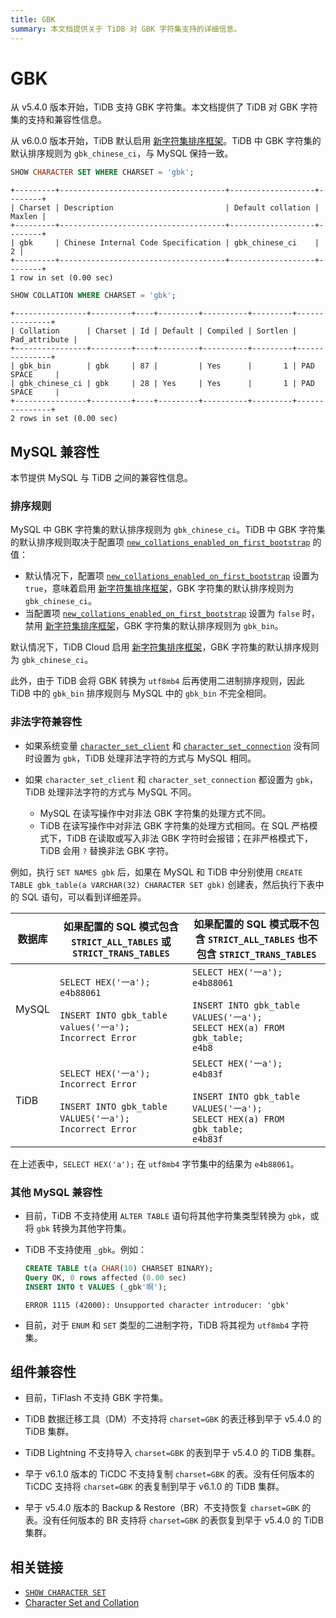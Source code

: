 ```yaml
---
title: GBK
summary: 本文档提供关于 TiDB 对 GBK 字符集支持的详细信息。
---
```


# GBK

从 v5.4.0 版本开始，TiDB 支持 GBK 字符集。本文档提供了 TiDB 对 GBK 字符集的支持和兼容性信息。

从 v6.0.0 版本开始，TiDB 默认启用 [新字符集排序框架](/character-set-and-collation.md#new-framework-for-collations)。TiDB 中 GBK 字符集的默认排序规则为 `gbk_chinese_ci`，与 MySQL 保持一致。

```sql
SHOW CHARACTER SET WHERE CHARSET = 'gbk';
```

```
+---------+-------------------------------------+-------------------+--------+
| Charset | Description                         | Default collation | Maxlen |
+---------+-------------------------------------+-------------------+--------+
| gbk     | Chinese Internal Code Specification | gbk_chinese_ci    |      2 |
+---------+-------------------------------------+-------------------+--------+
1 row in set (0.00 sec)
```

```sql
SHOW COLLATION WHERE CHARSET = 'gbk';
```

```
+----------------+---------+----+---------+----------+---------+---------------+
| Collation      | Charset | Id | Default | Compiled | Sortlen | Pad_attribute |
+----------------+---------+----+---------+----------+---------+---------------+
| gbk_bin        | gbk     | 87 |         | Yes      |       1 | PAD SPACE     |
| gbk_chinese_ci | gbk     | 28 | Yes     | Yes      |       1 | PAD SPACE     |
+----------------+---------+----+---------+----------+---------+---------------+
2 rows in set (0.00 sec)
```

## MySQL 兼容性

本节提供 MySQL 与 TiDB 之间的兼容性信息。

### 排序规则

<CustomContent platform="tidb">

MySQL 中 GBK 字符集的默认排序规则为 `gbk_chinese_ci`。TiDB 中 GBK 字符集的默认排序规则取决于配置项 [`new_collations_enabled_on_first_bootstrap`](/tidb-configuration-file.md#new_collations_enabled_on_first_bootstrap) 的值：

- 默认情况下，配置项 [`new_collations_enabled_on_first_bootstrap`](/tidb-configuration-file.md#new_collations_enabled_on_first_bootstrap) 设置为 `true`，意味着启用 [新字符集排序框架](/character-set-and-collation.md#new-framework-for-collations)，GBK 字符集的默认排序规则为 `gbk_chinese_ci`。
- 当配置项 [`new_collations_enabled_on_first_bootstrap`](/tidb-configuration-file.md#new_collations_enabled_on_first_bootstrap) 设置为 `false` 时，禁用 [新字符集排序框架](/character-set-and-collation.md#new-framework-for-collations)，GBK 字符集的默认排序规则为 `gbk_bin`。

</CustomContent>

<CustomContent platform="tidb-cloud">

默认情况下，TiDB Cloud 启用 [新字符集排序框架](/character-set-and-collation.md#new-framework-for-collations)，GBK 字符集的默认排序规则为 `gbk_chinese_ci`。

</CustomContent>

此外，由于 TiDB 会将 GBK 转换为 `utf8mb4` 后再使用二进制排序规则，因此 TiDB 中的 `gbk_bin` 排序规则与 MySQL 中的 `gbk_bin` 不完全相同。

### 非法字符兼容性

* 如果系统变量 [`character_set_client`](/system-variables.md#character_set_client) 和 [`character_set_connection`](/system-variables.md#character_set_connection) 没有同时设置为 `gbk`，TiDB 处理非法字符的方式与 MySQL 相同。
* 如果 `character_set_client` 和 `character_set_connection` 都设置为 `gbk`，TiDB 处理非法字符的方式与 MySQL 不同。

    - MySQL 在读写操作中对非法 GBK 字符集的处理方式不同。
    - TiDB 在读写操作中对非法 GBK 字符集的处理方式相同。在 SQL 严格模式下，TiDB 在读取或写入非法 GBK 字符时会报错；在非严格模式下，TiDB 会用 `?` 替换非法 GBK 字符。

例如，执行 `SET NAMES gbk` 后，如果在 MySQL 和 TiDB 中分别使用 `CREATE TABLE gbk_table(a VARCHAR(32) CHARACTER SET gbk)` 创建表，然后执行下表中的 SQL 语句，可以看到详细差异。

| 数据库 |    如果配置的 SQL 模式包含 `STRICT_ALL_TABLES` 或 `STRICT_TRANS_TABLES` | 如果配置的 SQL 模式既不包含 `STRICT_ALL_TABLES` 也不包含 `STRICT_TRANS_TABLES` |
|-------|--------------------------------------------------------------|--------------------------------------------------------------|
| MySQL | `SELECT HEX('一a');` <br /> `e4b88061`<br /><br />`INSERT INTO gbk_table values('一a');`<br /> `Incorrect Error` | `SELECT HEX('一a');` <br /> `e4b88061`<br /><br />`INSERT INTO gbk_table VALUES('一a');`<br />`SELECT HEX(a) FROM gbk_table;`<br /> `e4b8` |
| TiDB  | `SELECT HEX('一a');` <br /> `Incorrect Error`<br /><br />`INSERT INTO gbk_table VALUES('一a');`<br /> `Incorrect Error` | `SELECT HEX('一a');` <br /> `e4b83f`<br /><br />`INSERT INTO gbk_table VALUES('一a');`<br />`SELECT HEX(a) FROM gbk_table;`<br /> `e4b83f`  |

在上述表中，`SELECT HEX('a');` 在 `utf8mb4` 字节集中的结果为 `e4b88061`。

### 其他 MySQL 兼容性

- 目前，TiDB 不支持使用 `ALTER TABLE` 语句将其他字符集类型转换为 `gbk`，或将 `gbk` 转换为其他字符集。

* TiDB 不支持使用 `_gbk`。例如：

  ```sql
  CREATE TABLE t(a CHAR(10) CHARSET BINARY);
  Query OK, 0 rows affected (0.00 sec)
  INSERT INTO t VALUES (_gbk'啊');
  ```

  ```
  ERROR 1115 (42000): Unsupported character introducer: 'gbk'
  ```

- 目前，对于 `ENUM` 和 `SET` 类型的二进制字符，TiDB 将其视为 `utf8mb4` 字符集。

## 组件兼容性

- 目前，TiFlash 不支持 GBK 字符集。

- TiDB 数据迁移工具（DM）不支持将 `charset=GBK` 的表迁移到早于 v5.4.0 的 TiDB 集群。

- TiDB Lightning 不支持导入 `charset=GBK` 的表到早于 v5.4.0 的 TiDB 集群。

- 早于 v6.1.0 版本的 TiCDC 不支持复制 `charset=GBK` 的表。没有任何版本的 TiCDC 支持将 `charset=GBK` 的表复制到早于 v6.1.0 的 TiDB 集群。

- 早于 v5.4.0 版本的 Backup & Restore（BR）不支持恢复 `charset=GBK` 的表。没有任何版本的 BR 支持将 `charset=GBK` 的表恢复到早于 v5.4.0 的 TiDB 集群。

## 相关链接

* [`SHOW CHARACTER SET`](/sql-statements/sql-statement-show-character-set.md)
* [Character Set and Collation](/character-set-and-collation.md)